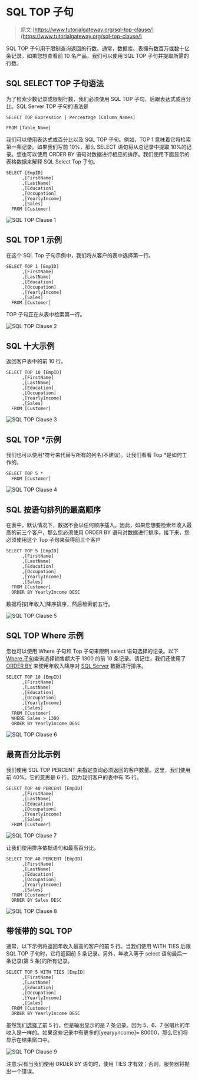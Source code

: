 # SQL TOP 子句

> 原文:[https://www.tutorialgateway.org/sql-top-clause/](https://www.tutorialgateway.org/sql-top-clause/)

SQL TOP 子句用于限制查询返回的行数。通常，数据库、表拥有数百万或数十亿条记录。如果您想查看前 10 名产品，我们可以使用 SQL TOP 子句并提取所需的行数。

## SQL SELECT TOP 子句语法

为了检索少数记录或限制行数，我们必须使用 SQL TOP 子句，后跟表达式或百分比。SQL Server TOP 子句的语法是

```
SELECT TOP Expression | Percentage [Column_Names]

FROM [Table_Name]
```

我们可以使用表达式或百分比以及 SQL TOP 子句。例如，TOP 1 意味着它将检索第一条记录。如果我们写前 10%，那么 SELECT 语句将从总记录中提取 10%的记录。您也可以使用 ORDER BY 语句对数据进行相应的排序。我们使用下面显示的表格数据来解释 SQL Select Top 子句。

```
SELECT [EmpID]
      ,[FirstName]
      ,[LastName]
      ,[Education]
      ,[Occupation]
      ,[YearlyIncome]
      ,[Sales]
  FROM [Customer]
```

![SQL TOP Clause 1](img/6cc85433b9665bb6b9549ec8ef45d389.png)

## SQL TOP 1 示例

在这个 SQL Top 子句示例中，我们将从客户的表中选择第一行。

```
SELECT TOP 1 [EmpID]
      ,[FirstName]
      ,[LastName]
      ,[Education]
      ,[Occupation]
      ,[YearlyIncome]
      ,[Sales]
  FROM [Customer]
```

TOP 子句正在从表中检索第一行。

![SQL TOP Clause 2](img/1553159ce05468264743242ff361200a.png)

## SQL 十大示例

返回客户表中的前 10 行。

```
SELECT TOP 10 [EmpID]
      ,[FirstName]
      ,[LastName]
      ,[Education]
      ,[Occupation]
      ,[YearlyIncome]
      ,[Sales]
  FROM [Customer]
```

![SQL TOP Clause 3](img/9ab59fed200aa4892da5259211fda349.png)

## SQL TOP *示例

我们也可以使用*符号来代替写所有的列名(不建议)。让我们看看 Top *是如何工作的。

```
SELECT TOP 5 *
  FROM [Customer]
```

![SQL TOP Clause 4](img/9988bd51fa4f8cc632712d98a02eea66.png)

## SQL 按语句排列的最高顺序

在表中，默认情况下，数据不会以任何顺序插入。因此，如果您想要检索年收入最高的前三个客户，那么您必须使用 ORDER BY 语句对数据进行排序。接下来，您必须使用这个 Top 子句来获得前三个客户

```
SELECT TOP 5 [EmpID]
      ,[FirstName]
      ,[LastName]
      ,[Education]
      ,[Occupation]
      ,[YearlyIncome]
      ,[Sales]
  FROM [Customer]
  ORDER BY YearlyIncome DESC
```

数据将按[年收入]降序排序，然后检索前五行。

![SQL TOP Clause 5](img/a6ff16d3ede700d3c81c0d7a51cd0398.png)

## SQL TOP Where 示例

您也可以使用 Where 子句和 Top 子句来限制 select 语句选择的记录。以下 [Where 子句](https://www.tutorialgateway.org/sql-where-clause/)查询选择销售额大于 1300 的前 10 条记录。请记住，我们还使用了 [ORDER BY](https://www.tutorialgateway.org/sql-order-by-clause/) 来使用年收入降序对 [SQL Server](https://www.tutorialgateway.org/sql/) 数据进行排序。

```
SELECT TOP 10 [EmpID]
      ,[FirstName]
      ,[LastName]
      ,[Education]
      ,[Occupation]
      ,[YearlyIncome]
      ,[Sales]
  FROM [Customer]
  WHERE Sales > 1300
  ORDER BY YearlyIncome DESC
```

![SQL TOP Clause 6](img/6fd3fc2e5f1e95111cba39c1e9909627.png)

## 最高百分比示例

我们使用 SQL TOP PERCENT 来指定查询必须返回的客户数量。这里，我们使用前 40%。它的意思是 6 行，因为我们客户的表中有 15 行。

```
SELECT TOP 40 PERCENT [EmpID]
      ,[FirstName]
      ,[LastName]
      ,[Education]
      ,[Occupation]
      ,[YearlyIncome]
      ,[Sales]
  FROM [Customer]
```

![SQL TOP Clause 7](img/b28f2366f5adcb9c64419ad55049b541.png)

让我们使用排序依据语句和最高百分比。

```
SELECT TOP 40 PERCENT [EmpID]
      ,[FirstName]
      ,[LastName]
      ,[Education]
      ,[Occupation]
      ,[YearlyIncome]
      ,[Sales]
  FROM [Customer]
  ORDER BY Sales DESC
```

![SQL TOP Clause 8](img/ba7d0a2045119a9f260bbe47399a40ba.png)

## 带领带的 SQL TOP

通常，以下示例将返回年收入最高的客户的前 5 行。当我们使用 WITH TIES 后跟 SQL TOP 子句时，它将返回前 5 条记录。另外，年收入等于 select 语句最后一条记录(第 5 条)的所有记录。

```
SELECT TOP 5 WITH TIES [EmpID]
      ,[FirstName]
      ,[LastName]
      ,[Education]
      ,[Occupation]
      ,[YearlyIncome]
      ,[Sales]
  FROM [Customer]
  ORDER BY YearlyIncome DESC
```

虽然我们[选择了](https://www.tutorialgateway.org/sql-select-statement/)前 5 行，但是输出显示的是 7 条记录。因为 5、6、7 张唱片的年收入是一样的。如果这些记录中有更多的[yearyyncome]= 80000，那么它们将显示在结果窗口中。

![SQL TOP Clause 9](img/964b394e5cf08831b8589c18bd931f74.png)

注意:只有当我们使用 ORDER BY 语句时，使用 TIES 才有效；否则，服务器将抛出一个错误。